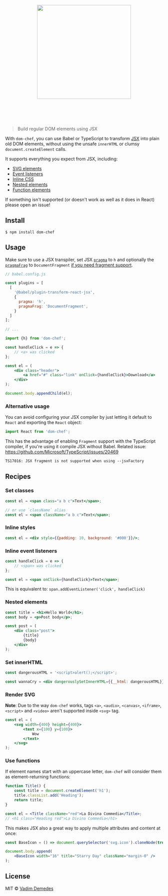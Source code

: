 <h1 align="center">
  <br>
  <img width="300" src="media/logo.png">
  <br>
  <br>
	<br>
</h1>

> Build regular DOM elements using JSX

With `dom-chef`, you can use Babel or TypeScript to transform [JSX](https://reactjs.org/docs/introducing-jsx.html) into plain old DOM elements, without using the unsafe `innerHTML` or clumsy `document.createElement` calls.

It supports everything you expect from JSX, including:

- [SVG elements](#render-svg)
- [Event listeners](#inline-event-listeners)
- [Inline CSS](#inline-styles)
- [Nested elements](#nested-elements)
- [Function elements](#use-functions)

If something isn't supported (or doesn't work as well as it does in React) please open an issue!

## Install

```
$ npm install dom-chef
```

## Usage

Make sure to use a JSX transpiler, set JSX [`pragma`](https://babeljs.io/docs/en/next/babel-plugin-transform-react-jsx.html#pragma)
to `h` and optionally the [`pragmaFrag`](https://babeljs.io/docs/en/next/babel-plugin-transform-react-jsx.html#pragmafrag)
to `DocumentFragment` [if you need fragment support](https://reactjs.org/blog/2017/11/28/react-v16.2.0-fragment-support.html).

```js
// babel.config.js

const plugins = [
  [
    '@babel/plugin-transform-react-jsx',
    {
      pragma: 'h',
      pragmaFrag: 'DocumentFragment',
    }
  ]
];

// ...
```

```jsx
import {h} from 'dom-chef';

const handleClick = e => {
	// <a> was clicked
};

const el = (
	<div class="header">
		<a href="#" class="link" onClick={handleClick}>Download</a>
	</div>
);

document.body.appendChild(el);
```

### Alternative usage

You can avoid configuring your JSX compiler by just letting it default to `React` and exporting the `React` object:

```js
import React from 'dom-chef';
```

This has the advantage of enabling `Fragment` support with the TypeScript compiler, if you're using it compile JSX without Babel. Related issue: https://github.com/Microsoft/TypeScript/issues/20469

```
TS17016: JSX fragment is not supported when using --jsxFactory
```

## Recipes

### Set classes

```jsx
const el = <span class="a b c">Text</span>;

// or use `className` alias
const el = <span className="a b c">Text</span>;
```

### Inline styles

```jsx
const el = <div style={{padding: 10, background: '#000'}}/>;
```

### Inline event listeners

```jsx
const handleClick = e => {
	// <span> was clicked
};

const el = <span onClick={handleClick}>Text</span>;
```

This is equivalent to: `span.addEventListener('click', handleClick)`

### Nested elements

```jsx
const title = <h1>Hello World</h1>;
const body = <p>Post body</p>;

const post = (
	<div class="post">
		{title}
		{body}
	</div>
);
```

### Set innerHTML

```jsx
const dangerousHTML = '<script>alert();</script>';

const wannaCry = <div dangerouslySetInnerHTML={{__html: dangerousHTML}}/>;
```

### Render SVG

**Note**: Due to the way `dom-chef` works, tags `<a>`, `<audio>`, `<canvas>`, `<iframe>`, `<script>` and `<video>` aren't supported inside `<svg>` tag.

```jsx
const el = (
	<svg width={400} height={400}>
		<text x={100} y={100}>
			Wow
		</text>
	</svg>
);
```

### Use functions

If element names start with an uppercase letter, `dom-chef` will consider them as element-returning functions:

```jsx
function Title() {
	const title = document.createElement('h1');
	title.classList.add('Heading');
	return title;
}

const el = <Title className="red">La Divina Commedia</Title>;
// <h1 class="Heading red">La Divina Commedia</h1>
```

This makes JSX also a great way to apply multiple attributes and content at once:

```jsx
const BaseIcon = () => document.querySelector('svg.icon').cloneNode(true);

document.body.append(
	<BaseIcon width="16" title="Starry Day" className="margin-0" />
);
```



## License

MIT © [Vadim Demedes](https://github.com/vadimdemedes)
